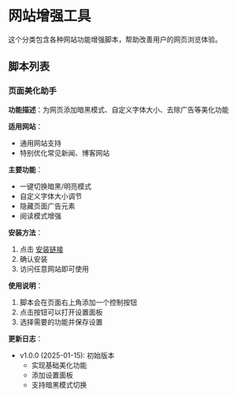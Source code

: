 # 网站增强工具

这个分类包含各种网站功能增强脚本，帮助改善用户的网页浏览体验。

## 脚本列表

### 页面美化助手

**功能描述**：为网页添加暗黑模式、自定义字体大小、去除广告等美化功能

**适用网站**：
- 通用网站支持
- 特别优化常见新闻、博客网站

**主要功能**：
- 一键切换暗黑/明亮模式
- 自定义字体大小调节
- 隐藏页面广告元素
- 阅读模式增强

**安装方法**：
1. 点击 [安装链接](https://raw.githubusercontent.com/Lee-zg/qmsl/main/scripts/website-enhancement/page-beautifier.user.js)
2. 确认安装
3. 访问任意网站即可使用

**使用说明**：
1. 脚本会在页面右上角添加一个控制按钮
2. 点击按钮可以打开设置面板
3. 选择需要的功能并保存设置

**更新日志**：
- v1.0.0 (2025-01-15): 初始版本
  - 实现基础美化功能
  - 添加设置面板
  - 支持暗黑模式切换
